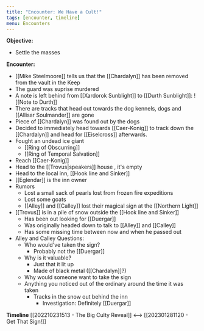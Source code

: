 ```yaml
---
title: "Encounter: We Have a Cult!"
tags: [encounter, timeline]
menu: Encounters
---
```

**Objective:** 
- Settle the masses

**Encounter:**
- [[Mike Steelmoore]] tells us that the [[Chardalyn]] has been removed from the vault in the Keep
- The guard was suprise murdered
- A note is left behind from [[Xardorok Sunblight]] to [[Durth Sunblight]]:
![[Note to Durth]]
- There are tracks that head out towards the dog kennels, dogs and [[Allisar Soulmander]] are gone
- Piece of [[Chardalyn]] was found out by the dogs
- Decided to immediately head towards [[Caer-Konig]] to track down the [[Chardalyn]] and head for [[Eiselcross]] afterwards.
- Fought an undead ice giant
	- [[Ring of Obscurring]]
	- [[Ring of Temporal Salvation]]
- Reach [[Caer-Konig]]
- Head to the [[Trovus|speakers]] house , it's empty
- Head to the local inn, [[Hook line and Sinker]]
- [[Eglendar]] is the inn owner
- Rumors
	- Lost a small sack of pearls lost from frozen fire expeditions
	- Lost some goats
	- [[Alley]] and [[Calley]] lost their magical sign at the [[Northern Light]]
- [[Trovus]] is in a pile of snow outside the [[Hook line and Sinker]]
	- Has been out looking for [[Duergar]]
	- Was originally headed down to talk to [[Alley]] and [[Calley]]
	- Has some missing time between now and when he passed out
- Alley and Calley Questions:
	- Who would've taken the sign?
		- Probably not the [[Duergar]]
	- Why is it valuable?
		- Just that it lit up
		- Made of black metal ([[Chardalyn]]?)
	- Why would someone want to take the sign
	- Anything you noticed out of the ordinary around the time it was taken
		- Tracks in the snow out behind the inn
			- Investigation: Definitely [[Duergar]]


**Timeline**
[[202210231513 - The Big Culty Reveal]] <--> [[202301281120 - Get That Sign!]]